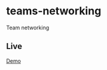 # teams-networking

Team networking

## Live

[Demo](https://mihai-iusztin.github.io/teams-networking/)
